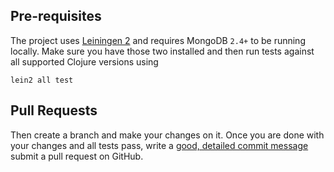 ## Pre-requisites

The project uses [Leiningen 2](https://leiningen.org) and requires MongoDB `2.4+` to be running
locally. Make
sure you have those two installed and then run tests against all supported Clojure versions using

    lein2 all test

## Pull Requests

Then create a branch and make your changes on it. Once you are done with your changes and all
tests pass, write a [good, detailed commit message](http://tbaggery.com/2008/04/19/a-note-about-git-commit-messages.html) submit a pull request on GitHub.
